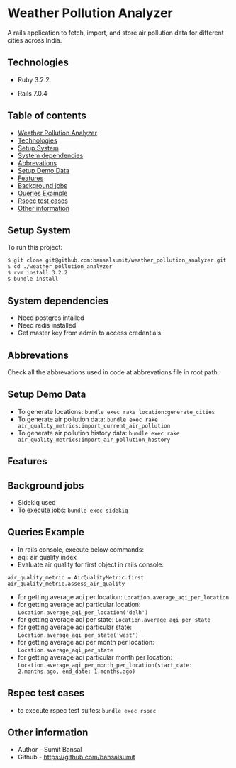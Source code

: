 # Weather Pollution Analyzer
A rails application to fetch, import, and store air pollution data for different cities across India.

## Technologies

* Ruby 3.2.2

* Rails 7.0.4

## Table of contents
* [Weather Pollution Analyzer](#weather-pollution-analyzer)
* [Technologies](#technologies)
* [Setup System](#setup-system)
* [System dependencies](#system-dependencies)
* [Abbrevations](#abbrevations)
* [Setup Demo Data](#setup-demo-data)
* [Features](#features)
* [Background jobs](#background-jobs)
* [Queries Example](#queries-example)
* [Rspec test cases](#rspec-test-cases)
* [Other information](#other-information)

## Setup System
To run this project:

```
$ git clone git@github.com:bansalsumit/weather_pollution_analyzer.git
$ cd ./weather_pollution_analyzer
$ rvm install 3.2.2
$ bundle install
```

## System dependencies
* Need postgres intalled
* Need redis installed
* Get master key from admin to access credentials

## Abbrevations
Check all the abbrevations used in code at abbrevations file in root path.

## Setup Demo Data
* To generate locations: `bundle exec rake location:generate_cities`
* To generate air pollution data: `bundle exec rake air_quality_metrics:import_current_air_pollution`
* To generate air pollution history data: `bundle exec rake air_quality_metrics:import_air_pollution_hostory`
## Features

## Background jobs
* Sidekiq used
* To execute jobs: `bundle exec sidekiq`

## Queries Example
* In rails console, execute below commands:
* aqi: air quality index
* Evaluate air quality for first object in rails console:
```
air_quality_metric = AirQualityMetric.first
air_quality_metric.assess_air_quality
```
* for getting average aqi per location: `Location.average_aqi_per_location`
* for getting average aqi particular location: `Location.average_aqi_per_location('delh')`
* for getting average aqi per state: `Location.average_aqi_per_state`
* for getting average aqi particular state: `Location.average_aqi_per_state('west')`
* for getting average aqi per month per location: `Location.average_aqi_per_state`
* for getting average aqi particular month per location: `Location.average_aqi_per_month_per_location(start_date: 2.months.ago, end_date: 1.months.ago)`

## Rspec test cases
* to execute rspec test suites: `bundle exec rspec`

## Other information
* Author - Sumit Bansal
* Github - https://github.com/bansalsumit
